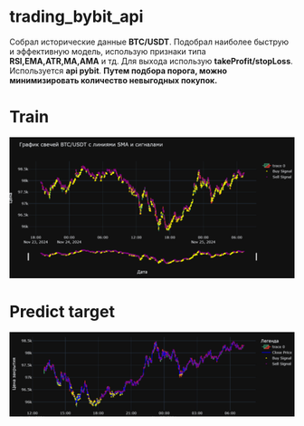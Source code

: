 # trading_bybit_api

Собрал исторические данные **BTC/USDT**. Подобрал наиболее быструю и эффективную модель, использую признаки типа **RSI,EMA,ATR,MA,AMA** и тд.
Для выхода использую **takeProfit/stopLoss**. Используется **api pybit**. **Путем подбора порога, можно минимизировать количество невыгодных покупок.**

# Train
![Predict target](/train.png)

# Predict target
![Predict target](/target.png)

